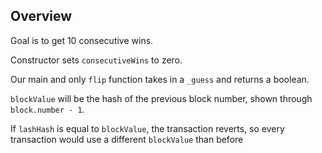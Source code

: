 ## Overview
Goal is to get 10 consecutive wins.

Constructor sets `consecutiveWins` to zero.

Our main and only `flip` function takes in a `_guess` and returns a boolean.

`blockValue` will be the hash of the previous block number, shown through `block.number - 1`.

If `lashHash` is equal to `blockValue`, the transaction reverts, so every transaction would use a different `blockValue` than before